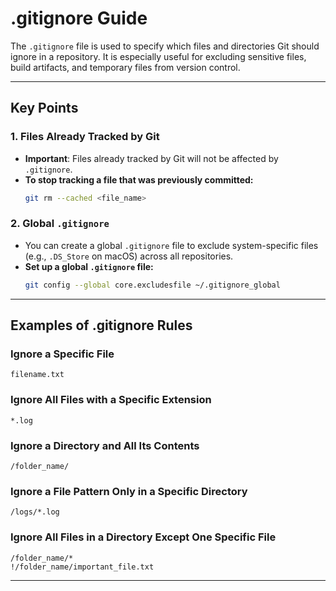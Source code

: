 # .gitignore Guide

The `.gitignore` file is used to specify which files and directories Git should ignore in a repository. It is especially useful for excluding sensitive files, build artifacts, and temporary files from version control.

---

## Key Points

### 1. Files Already Tracked by Git
- **Important**: Files already tracked by Git will not be affected by `.gitignore`.
- **To stop tracking a file that was previously committed:**
  ```bash
  git rm --cached <file_name>
  ```

### 2. Global `.gitignore`
- You can create a global `.gitignore` file to exclude system-specific files (e.g., `.DS_Store` on macOS) across all repositories.
- **Set up a global `.gitignore` file:**
  ```bash
  git config --global core.excludesfile ~/.gitignore_global
  ```

---

## Examples of .gitignore Rules

### Ignore a Specific File
```plaintext
filename.txt
```

### Ignore All Files with a Specific Extension
```plaintext
*.log
```

### Ignore a Directory and All Its Contents
```plaintext
/folder_name/
```

### Ignore a File Pattern Only in a Specific Directory
```plaintext
/logs/*.log
```

### Ignore All Files in a Directory Except One Specific File
```plaintext
/folder_name/*
!/folder_name/important_file.txt
```

---

